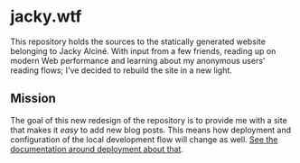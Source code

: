 # jacky.wtf

This repository holds the sources to the statically generated website belonging
to Jacky Alciné. With input from a few friends, reading up on modern Web
performance and learning about my anonymous users' reading flows; I've decided
to rebuild the site in a new light.

## Mission
The goal of this new redesign of the repository is to provide me with a site
that makes it _easy_ to add new blog posts. This means how deployment and
configuration of the local development flow will change as well. [See the
documentation around deployment about that][1].

[1]: ./docs/Deploying.markdown
